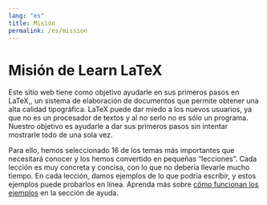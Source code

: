 ```yaml
---
lang: "es"
title: Misión
permalink: /es/mission
---
```


# Misión de Learn LaTeX

Este sitio web tiene como objetivo ayudarle en sus primeros pasos en LaTeX,, un sistema de elaboración de documentos que permite obtener una alta calidad tipográfica.  LaTeX puede dar miedo a los nuevos usuarios, ya que no es un procesador de textos y al no serlo no es sólo un programa. Nuestro objetivo es ayudarle a dar sus primeros pasos sin intentar mostrarle todo de una sola vez.

Para ello, hemos seleccionado 16 de los temas más importantes que necesitará conocer y los hemos convertido en pequeñas “lecciones”. Cada lección es muy concreta y concisa, con lo que no debería llevarle mucho tiempo. En cada lección, damos ejemplos de lo que podría escribir, y estos ejemplos puede probarlos en línea. Aprenda más sobre [cómo funcionan los ejemplos](./help#exemples) en la sección de ayuda.
